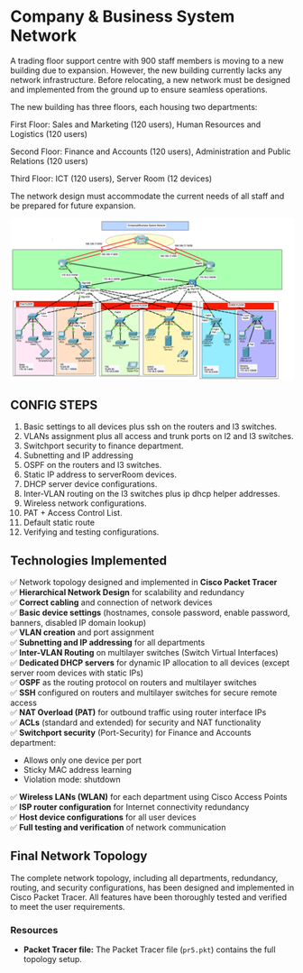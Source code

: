 


# Company & Business System Network

A trading floor support centre with 900 staff members is moving to a new building due to expansion. However, the new building currently lacks any network infrastructure. Before relocating, a new network must be designed and implemented from the ground up to ensure seamless operations.

The new building has three floors, each housing two departments:

First Floor: Sales and Marketing (120 users), Human Resources and Logistics (120 users)

Second Floor: Finance and Accounts (120 users), Administration and Public Relations (120 users)

Third Floor: ICT (120 users), Server Room (12 devices)

The network design must accommodate the current needs of all staff and be prepared for future expansion.




![Netzwerkdiagramm](ciscopic5.png)

## CONFIG STEPS 
1. Basic settings to all devices plus ssh on the routers and l3 switches.
2. VLANs assignment plus all access and trunk ports on l2 and l3 switches.
3. Switchport security to finance department.
4. Subnetting and IP addressing
5. OSPF on the routers and l3 switches.
6. Static IP address to serverRoom devices.
7. DHCP server device configurations.
8. Inter-VLAN routing on the l3 switches plus ip dhcp helper addresses.
9. Wireless network configurations.
10. PAT + Access Control List.
11. Default static route
12. Verifying and testing configurations.


## Technologies Implemented

✅ Network topology designed and implemented in **Cisco Packet Tracer**  
✅ **Hierarchical Network Design** for scalability and redundancy  
✅ **Correct cabling** and connection of network devices  
✅ **Basic device settings** (hostnames, console password, enable password, banners, disabled IP domain lookup)  
✅ **VLAN creation** and port assignment  
✅ **Subnetting and IP addressing** for all departments  
✅ **Inter-VLAN Routing** on multilayer switches (Switch Virtual Interfaces)  
✅ **Dedicated DHCP servers** for dynamic IP allocation to all devices (except server room devices with static IPs)  
✅ **OSPF** as the routing protocol on routers and multilayer switches  
✅ **SSH** configured on routers and multilayer switches for secure remote access  
✅ **NAT Overload (PAT)** for outbound traffic using router interface IPs  
✅ **ACLs** (standard and extended) for security and NAT functionality  
✅ **Switchport security** (Port-Security) for Finance and Accounts department:
  - Allows only one device per port
  - Sticky MAC address learning
  - Violation mode: shutdown

✅ **Wireless LANs (WLAN)** for each department using Cisco Access Points  
✅ **ISP router configuration** for Internet connectivity redundancy  
✅ **Host device configurations** for all user devices  
✅ **Full testing and verification** of network communication

## Final Network Topology

The complete network topology, including all departments, redundancy, routing, and security configurations, has been designed and implemented in Cisco Packet Tracer. All features have been thoroughly tested and verified to meet the user requirements.

### Resources

- **Packet Tracer file:** The Packet Tracer file (`pr5.pkt`) contains the full topology setup.

